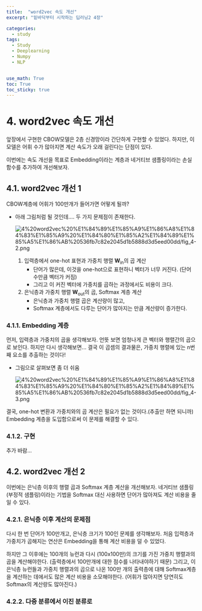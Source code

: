 ```yaml
---
title:  "word2vec 속도 개선"
excerpt: "밑바닥부터 시작하는 딥러닝2 4장"

categories:
  - study
tags:
  - Study
  - Deeplearning
  - Numpy
  - NLP


use_math: True
toc: True
toc_sticky: true
---
```


# 4. word2vec 속도 개선

앞장에서 구현한 CBOW모델은 2층 신경망이라 간단하게 구현할 수 있었다. 하지만, 이 모델은 어휘 수가 많아지면 계산 속도가 오래 걸린다는 단점이 있다. 

이번에는 속도 개선을 목표로 Embedding이라는 계층과 네거티브 샘플링이라는 손실 함수를 추가하여 개선해보자.

## 4.1. word2vec 개선 1

CBOW계층에 어휘가 100만개가 들어가면 어떻게 될까?

- 아래 그림처럼 될 것인데.... 두 가지 문제점이 존재한다.

    ![4%20word2vec%20%E1%84%89%E1%85%A9%E1%86%A8%E1%84%83%E1%85%A9%20%E1%84%80%E1%85%A2%E1%84%89%E1%85%A5%E1%86%AB%20536fb7c82e2045d1b5888d3d5eed00dd/fig_4-2.png](4%20word2vec%20%E1%84%89%E1%85%A9%E1%86%A8%E1%84%83%E1%85%A9%20%E1%84%80%E1%85%A2%E1%84%89%E1%85%A5%E1%86%AB%20536fb7c82e2045d1b5888d3d5eed00dd/fig_4-2.png)

    1. 입력층에서 one-hot 표현과 가중치 행렬 $\mathbf{W}_\text{in}$의 곱 계산
        - 단어가 많은데, 이것을 one-hot으로 표현하니 벡터가 너무 커진다. (단어 수만큼 벡터가 커짐)
        - 그리고 이 커진 벡터에 가중치를 곱하는 과정에서도 비용이 크다.
    2. 은닉층과 가중치 행렬 $\mathbf{W}_\text{out}$의 곱, Softmax 계층 계산
        - 은닉층과 가중치 행렬 곱은 계산량이 많고,
        - Softmax 계층에서도 다루는 단어가 많아지는 만큼 계산량이 증가한다.

### 4.1.1. Embedding 계층

먼저, 입력층과 가중치의 곱을 생각해보자. 언뜻 보면 엄청나게 큰 벡터와 행렬간의 곱으로 보인다. 하지만 다시 생각해보면... 결국 이 곱셈의 결과물은, 가중치 행렬에 있는 n번째 요소를 추출하는 것이다!

- 그림으로 살펴보면 좀 더 쉬움

    ![4%20word2vec%20%E1%84%89%E1%85%A9%E1%86%A8%E1%84%83%E1%85%A9%20%E1%84%80%E1%85%A2%E1%84%89%E1%85%A5%E1%86%AB%20536fb7c82e2045d1b5888d3d5eed00dd/fig_4-3.png](4%20word2vec%20%E1%84%89%E1%85%A9%E1%86%A8%E1%84%83%E1%85%A9%20%E1%84%80%E1%85%A2%E1%84%89%E1%85%A5%E1%86%AB%20536fb7c82e2045d1b5888d3d5eed00dd/fig_4-3.png)

결국, one-hot 변환과 가중치와의 곱 계산은 필요가 없는 것이다.(추출만 하면 되니까) Embedding 계층을 도입함으로써 이 문제를 해결할 수 있다.

### 4.1.2. 구현

추가 바람...

## 4.2. word2vec 개선 2

이번에는 은닉층 이후의 행렬 곱과 Softmax 계층 계산을 개선해보자. 네거티브 샘플링(부정적 샘플링)이라는 기법을 Softmax 대신 사용하면 단어가 많아져도 계산 비용을 줄일 수 있다.

### 4.2.1. 은닉층 이후 계산의 문제점

다시 한 번 단어가 100만개고, 은닉층 크기가 100인 문제를 생각해보자. 처음 입력층과 가중치가 곱해지는 연산은 Embedding을 통해 계산 비용을 덜 수 있었다. 

하지만 그 이후에는 100개의 뉴런과 다시 (100x100만)의 크기를 가진 가중치 행렬과의 곱을 계산해야한다. (출력층에서 100만개에 대한 점수를 나타내야하기 때문) 그리고, 이 은닉층 뉴런들과 가중치 행렬과의 곱으로 나온 100만 개의 출력층에 대해 Softmax계층을 계산하는 데에서도 많은 계산 비용을 소모해야한다. (어휘가 많아지면 당연히도 Softmax의 계산량도 많아진다.)

### 4.2.2. 다중 분류에서 이진 분류로
